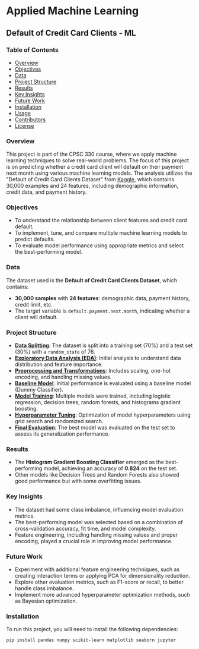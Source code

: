# Applied Machine Learning

## Default of Credit Card Clients - ML

### Table of Contents
- [Overview](#overview)
- [Objectives](#objectives)
- [Data](#data)
- [Project Structure](#project-structure)
- [Results](#results)
- [Key Insights](#key-insights)
- [Future Work](#future-work)
- [Installation](#installation)
- [Usage](#usage)
- [Contributors](#contributors)
- [License](#license)

### Overview
This project is part of the CPSC 330 course, where we apply machine learning techniques to solve real-world problems. The focus of this project is on predicting whether a credit card client will default on their payment next month using various machine learning models. The analysis utilizes the "Default of Credit Card Clients Dataset" from [Kaggle](https://www.kaggle.com/uciml/default-of-credit-card-clients-dataset), which contains 30,000 examples and 24 features, including demographic information, credit data, and payment history.

### Objectives
- To understand the relationship between client features and credit card default.
- To implement, tune, and compare multiple machine learning models to predict defaults.
- To evaluate model performance using appropriate metrics and select the best-performing model.

### Data
The dataset used is the **Default of Credit Card Clients Dataset**, which contains:
- **30,000 samples** with **24 features**: demographic data, payment history, credit limit, etc.
- The target variable is `default.payment.next.month`, indicating whether a client will default.

### Project Structure

- [**Data Splitting**](#data-splitting): The dataset is split into a training set (70%) and a test set (30%) with a `random_state` of 76.
- [**Exploratory Data Analysis (EDA)**](#exploratory-data-analysis-eda): Initial analysis to understand data distribution and feature importance.
- [**Preprocessing and Transformations**](#preprocessing-and-transformations): Includes scaling, one-hot encoding, and handling missing values.
- [**Baseline Model**](#baseline-model): Initial performance is evaluated using a baseline model (Dummy Classifier).
- [**Model Training**](#model-training): Multiple models were trained, including logistic regression, decision trees, random forests, and histograms gradient boosting.
- [**Hyperparameter Tuning**](#hyperparameter-tuning): Optimization of model hyperparameters using grid search and randomized search.
- [**Final Evaluation**](#final-evaluation): The best model was evaluated on the test set to assess its generalization performance.

### Results
- The **Histogram Gradient Boosting Classifier** emerged as the best-performing model, achieving an accuracy of **0.824** on the test set.
- Other models like Decision Trees and Random Forests also showed good performance but with some overfitting issues.

### Key Insights
- The dataset had some class imbalance, influencing model evaluation metrics.
- The best-performing model was selected based on a combination of cross-validation accuracy, fit time, and model complexity.
- Feature engineering, including handling missing values and proper encoding, played a crucial role in improving model performance.

### Future Work
- Experiment with additional feature engineering techniques, such as creating interaction terms or applying PCA for dimensionality reduction.
- Explore other evaluation metrics, such as F1-score or recall, to better handle class imbalance.
- Implement more advanced hyperparameter optimization methods, such as Bayesian optimization.

### Installation
To run this project, you will need to install the following dependencies:

```bash
pip install pandas numpy scikit-learn matplotlib seaborn jupyter
